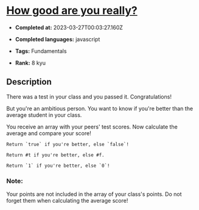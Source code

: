 # [How good are you really?](https://www.codewars.com/kata/5601409514fc93442500010b)

- **Completed at:** 2023-03-27T00:03:27.160Z

- **Completed languages:** javascript

- **Tags:** Fundamentals

- **Rank:** 8 kyu

## Description

There was a test in your class and you passed it. Congratulations!



But you're an ambitious person. You want to know if you're better than the average student in your class.



You receive an array with your peers' test scores. Now calculate the average and compare your score!


~~~if-not:nasm,racket
Return `true` if you're better, else `false`!
~~~

~~~if:racket
Return #t if you're better, else #f.
~~~

~~~if:nasm
Return `1` if you're better, else `0`!
~~~

### Note:

Your points are not included in the array of your class's points. Do not forget them when calculating the average score!